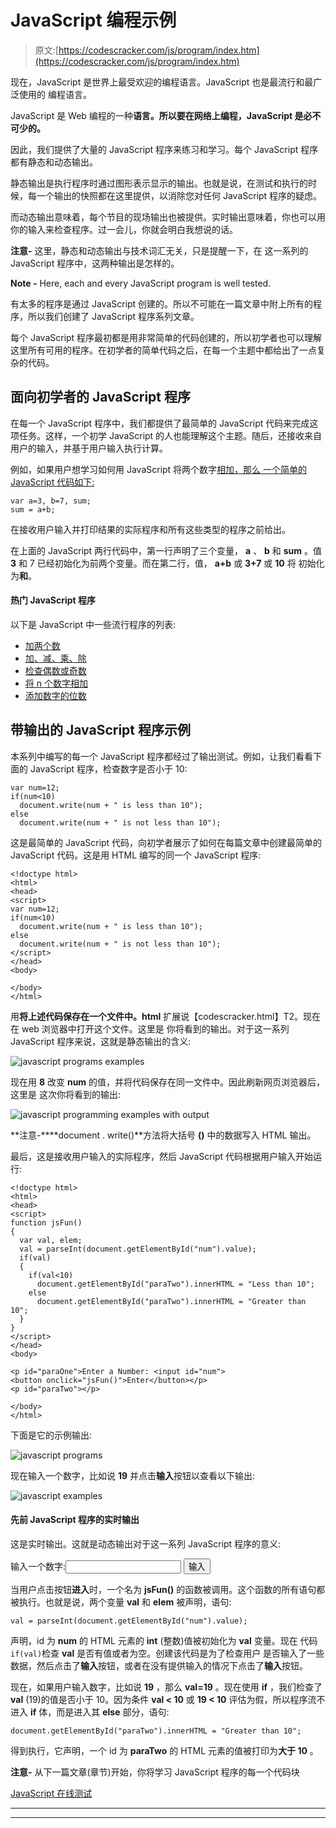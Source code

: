 # JavaScript 编程示例

> 原文:[https://codescracker.com/js/program/index.htm](https://codescracker.com/js/program/index.htm)

现在，JavaScript 是世界上最受欢迎的编程语言。JavaScript 也是最流行和最广泛使用的 编程语言。

JavaScript 是 Web 编程的一种**语言。所以要在网络上编程，JavaScript 是必不可少的。**

因此，我们提供了大量的 JavaScript 程序来练习和学习。每个 JavaScript 程序都有静态和动态输出。

静态输出是执行程序时通过图形表示显示的输出。也就是说，在测试和执行的时候，每一个输出的快照都在这里提供，以消除您对任何 JavaScript 程序的疑虑。

而动态输出意味着，每个节目的现场输出也被提供。实时输出意味着，你也可以用你的输入来检查程序。过一会儿，你就会明白我想说的话。

**注意-** 这里，静态和动态输出与技术词汇无关，只是提醒一下，在 这一系列的 JavaScript 程序中，这两种输出是怎样的。

**Note -** Here, each and every JavaScript program is well tested.

有太多的程序是通过 JavaScript 创建的。所以不可能在一篇文章中附上所有的程序，所以我们创建了 JavaScript 程序系列文章。

每个 JavaScript 程序最初都是用非常简单的代码创建的，所以初学者也可以理解这里所有可用的程序。在初学者的简单代码之后，在每一个主题中都给出了一点复杂的代码。

## 面向初学者的 JavaScript 程序

在每一个 JavaScript 程序中，我们都提供了最简单的 JavaScript 代码来完成这项任务。这样，一个初学 JavaScript 的人也能理解这个主题。随后，还接收来自用户的输入，并基于用户输入执行计算。

例如，如果用户想学习如何用 JavaScript 将两个数字[相加，那么 一个简单的 JavaScript 代码如下:](/js/program/javascript-add-two-numbers.htm)

```
var a=3, b=7, sum;
sum = a+b;
```

在接收用户输入并打印结果的实际程序和所有这些类型的程序之前给出。

在上面的 JavaScript 两行代码中，第一行声明了三个变量， **a** 、 **b** 和 **sum** 。值 **3** 和 7 已经初始化为前两个变量。而在第二行，值， **a+b** 或 **3+7** 或 **10** 将 初始化为**和**。

#### 热门 JavaScript 程序

以下是 JavaScript 中一些流行程序的列表:

*   [加两个数](/js/program/javascript-add-two-numbers.htm)
*   [加、减、乘、除](/js/program/javascript-add-subtract-multiply-divide.htm)
*   [检查偶数或奇数](/js/program/javascript-check-even-odd.htm)
*   [将 n 个数字相加](/js/program/javascript-add-n-numbers.htm)
*   [添加数字的位数](/js/program/javascript-add-digits-of-number.htm)

## 带输出的 JavaScript 程序示例

本系列中编写的每一个 JavaScript 程序都经过了输出测试。例如，让我们看看下面的 JavaScript 程序，检查数字是否小于 10:

```
var num=12;
if(num<10)
  document.write(num + " is less than 10");
else
  document.write(num + " is not less than 10");
```

这是最简单的 JavaScript 代码，向初学者展示了如何在每篇文章中创建最简单的 JavaScript 代码。这是用 HTML 编写的同一个 JavaScript 程序:

```
<!doctype html>
<html>
<head>
<script>
var num=12;
if(num<10)
  document.write(num + " is less than 10");
else
  document.write(num + " is not less than 10");
</script>
</head>
<body>

</body>
</html>
```

用**将上述代码保存在一个文件中。html** 扩展说【codescracker.html】T2。现在在 web 浏览器中打开这个文件。这里是 你将看到的输出。对于这一系列 JavaScript 程序来说，这就是静态输出的含义:

![javascript programs examples](../Images/b3e95fc647e20458de191ebbd25eff0c.png)

现在用 **8** 改变 **num** 的值，并将代码保存在同一文件中。因此刷新网页浏览器后，这里是 这次你将看到的输出:

![javascript programming examples with output](../Images/6145fffc456fd00a3d297c9d24c28ed2.png)

**注意-****document . write()**方法将大括号 **()** 中的数据写入 HTML 输出。

最后，这是接收用户输入的实际程序，然后 JavaScript 代码根据用户输入开始运行:

```
<!doctype html>
<html>
<head>
<script>
function jsFun()
{
  var val, elem;
  val = parseInt(document.getElementById("num").value);
  if(val)
  {
    if(val<10)
      document.getElementById("paraTwo").innerHTML = "Less than 10";
    else
      document.getElementById("paraTwo").innerHTML = "Greater than 10";
  }
}
</script>
</head>
<body>

<p id="paraOne">Enter a Number: <input id="num">
<button onclick="jsFun()">Enter</button></p>
<p id="paraTwo"></p>

</body>
</html>
```

下面是它的示例输出:

![javascript programs](../Images/82e6b11be9c6dafa6d547dc48a884874.png)

现在输入一个数字，比如说 **19** 并点击**输入**按钮以查看以下输出:

![javascript examples](../Images/17ffa1f146a29e9f05a7f2a92dd0c761.png)

#### 先前 JavaScript 程序的实时输出

这是实时输出。这就是动态输出对于这一系列 JavaScript 程序的意义:

输入一个数字:<input id="num"> <button onclick="jsFun()">输入</button>

当用户点击按钮**进入**时，一个名为 **jsFun()** 的函数被调用。这个函数的所有语句都被执行。也就是说，两个变量 **val** 和 **elem** 被声明，语句:

```
val = parseInt(document.getElementById("num").value);
```

声明，id 为 **num** 的 HTML 元素的 **int** (整数)值被初始化为 **val** 变量。现在 代码
`if(val)`检查 **val** 是否有值或者为空。创建该代码是为了检查用户 是否输入了一些数据，然后点击了**输入**按钮，或者在没有提供输入的情况下点击了**输入**按钮。

现在，如果用户输入数字，比如说 **19** ，那么 **val=19** 。现在使用 **if** ，我们检查了 **val** (19)的值是否小于 10。因为条件 **val < 10** 或 **19 < 10** 评估为假，所以程序流不 进入 **if** 体，而是进入其 **else** 部分，语句:

```
document.getElementById("paraTwo").innerHTML = "Greater than 10";
```

得到执行，它声明，一个 id 为 **paraTwo** 的 HTML 元素的值被打印为**大于 10** 。

**注意-** 从下一篇文章(章节)开始，你将学习 JavaScript 程序的每一个代码块

[JavaScript 在线测试](/exam/showtest.php?subid=6)

* * *

* * *